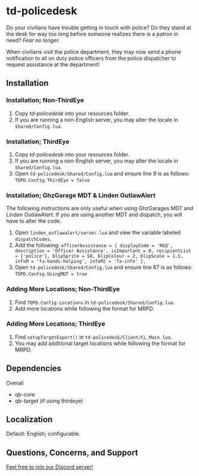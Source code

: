 # td-policedesk
Do your civilians have trouble getting in touch with police? Do they stand at the desk for way too long before someone realizes there is a patron in need? *Fear no longer.*

When civilians visit the police department, they may now send a phone notification to all on duty police officers from the police dispatcher to request assistance at the department!

## Installation
### Installation; Non-ThirdEye
1. Copy *td-policedesk* into your resources folder.
2. If you are running a non-English server, you may alter the locale in `Shared/Config.lua`.

### Installation; ThirdEye
1. Copy *td-policedesk* into your resources folder.
2. If you are running a non-English server, you may alter the locale in `Shared/Config.lua`.
3. Open `td-policedesk/Shared/Config.lua` and ensure line 9 is as follows: `TDPD.Config.ThirdEye = false`

### Installation; GhzGarage MDT & Linden OutlawAlert
The following instructions are only useful when using GhzGarages MDT and Linden OutlawAlert. If you are using another MDT and dispatch, you will have to alter the code.
1. Open `linden_outlawalert/server.lua` and view the variable labeled `dispatchCodes`.
2. Add the following: `officerAssistance = { displayCode = 'REQ', description = 'Officer Assistance', isImportant = 0, recipientList = {'police'}, blipSprite = 58, blipColour = 2, blipScale = 1.5, infoM = 'fa-hands-helping', infoM2 = 'fa-info' },`
3. Open `td-policedesk/Shared/Config.lua` and ensure line 67 is as follows: `TDPD.Config.UsingMDT = true`

### Adding More Locations; Non-ThirdEye
1. Find `TDPD.Config.Locations` in `td-policedesk/Shared/Config.lua`.
2. Add more locations while following the format for MRPD.

### Adding More Locations; ThirdEye
1. Find `setupTargetExport()` in `td-policedesk/Client/CL_Main.lua`.
2. You may add additional target locations while following the format for MRPD.

## Dependencies
Overall
- qb-core
- qb-target (if using thirdeye)

## Localization
Default: English; configurable.

## Questions, Concerns, and Support
[Feel free to join our Discord server!](https://discord.com/invite/Sft3RpBz2w)
